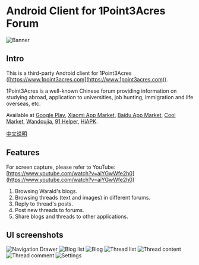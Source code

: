 # Android Client for 1Point3Acres Forum 

![Banner](https://bqe1bw.bn1302.livefilestore.com/y4mix51CZ1GEja9arB1ymRH0W_ZWk6J0NbB69T3fowOyTctehJEUrK25eEm3pyittuTAqDI2TiJSARhkpnJhdFSWglyNpfoc0iajnaFkVZcwIZxozRmGAh7YxIc9r1Y3xYiwy7kvoQIG8AgunYGmTgmFun7qtzxjNn2Ce-A3s5wCJu8jW7kUGLeKD1pwHUi72IrgdyzHFxlvXSn5CLyOdoaQQ?width=1024&height=500&cropmode=none)

## Intro
This is a third-party Android client for 1Point3Acres ([https://www.1point3acres.com](https://www.1point3acres.com)).

1Point3Acres is a well-known Chinese forum providing information on studying abroad, application to universities, job hunting, immigration and life overseas, etc.

Available at [Google Play](https://play.google.com/store/apps/details?id=naco_siren.github.a1point3acres), [Xiaomi App Market](http://app.mi.com/details?id=nacosiren.github.a1point3acres), [Baidu App Market](http://shouji.baidu.com/software/10756291.html), [Cool Market](http://www.coolapk.com/apk/naco_siren.github.a1point3acres), [Wandoujia](http://www.wandoujia.com/apps/naco_siren.github.a1point3acres), [91 Helper](http://apk.91.com/Soft/Android/naco_siren.github.a1point3acres-1020200.html), [HiAPK](http://apk.hiapk.com/appinfo/naco_siren.github.a1point3acres/1020200).

[中文说明](https://github.com/naco-siren/1Point3Acres_public_release/blob/master/README_CN.md)

## Features
For screen capture, please refer to YouTube:
[https://www.youtube.com/watch?v=aiYGwWfe2h0](https://www.youtube.com/watch?v=aiYGwWfe2h0)

1. Browsing Warald's blogs.
2. Browsing threads (text and images) in different forums.
3. Reply to thread's posts.
4. Post new threads to forums.
5. Share blogs and threads to other applications.

## UI screenshots
![Navigation Drawer](https://sx6lpw.bn1302.livefilestore.com/y4m-3SgeC2Qo6earWOn74iSBeI1Imc2dQja0iio6poVDTQfdQYkBoDadVixuqypzWxpA7IVNM2mdGqmsTi2mWd1Sb0WGwMut0HlV8S47BP1cJq2P3DR2C0dHdkIKe-NWpTGRLVo5nDDcilJcuomliccbA4_IhiQh_8KJLT1nQXg7jNNasxRBgWB3SiE0qWZJBaz9e_1EQh5xOuxx8x8uVA-Zg?width=960&height=1570&cropmode=none)
![Blog list](https://bqeybw.bn1302.livefilestore.com/y4mZd3IEkHN0SOH_zCxGZjUyEVDFuP9V7uRxvkLp3ASl5jX3GDdzL7ihJc3yzZBrPvPJwvW3aRcZngZKuu4_bSirngVbvD3L8_CTwycNpW9MPwXMFHbH293Jk6ftGeJ90Ve1LNU8OPBXO1FEmSoR1QRQ8ZIHQ80Xf7vFQFtJJ-bU7iFYi4vWK-5hEt_Pwlbon1_Bf-A3_i9SgDDty00WW6kgg?width=960&height=1570&cropmode=none)
![Blog](https://ohtzqg.bn1302.livefilestore.com/y4mPWVQvyJxdlnR5xfqmisxDQ7OM36-loa_bE3fPh1_42L-XpIBs2KfIyUhr18IAWr-gEHCFoywOUMKPq53ccioSHs7M9sNhhaVBSUEdmZ2X647lp5jcaweUmiPKbEXOhmCSJmfbsw_7cXNmqIODdNSxDob6TJmuil4qgcOBnJtcUcz7x_KU7OVR8KORtxunIsBSMr-OplO8unkPwvMShr11A?width=960&height=1570&cropmode=none)
![Thread list](https://qjdgeg.bn1302.livefilestore.com/y4mU1M6kbpigHdHvYomDHXla_cah06Y-kxDk0xRPYsF4oIsmbBPMw0IqjBPzSUmq2lvxXCMWvRw43j9RQMoeUNNeoswhdwLuYFDtbGPpK7cW3WpwuLsTCcwOQVEAjCfqQzdRGhm6OwlaQUasVqX4zRPwLRMcQU3w54vmfF_KwQaHFUMbpCfUyv4jJgGKhdZZfGmFwHIeOg9vS4VWa39OeKW3Q?width=960&height=1570&cropmode=none)
![Thread content](https://sx6opw.bn1302.livefilestore.com/y4mTxni2ix2ED0NOQ1zPJFS_INqjk8nQZVMOGzN4b0FXXJk6KILPjnqgfOfIt1ob8RsTtKNauRM_WUfmuGkmdsltTpmZ_rYZU5zxDJcnV4h_Zbnzh1U-UAB68SpQts4JxOPVp6r1WMWsGfCh8ogPkLpnJ0zoN63LYD9cMCfvjD5MOYsecmTYztTCNxWS-gkuehekVD5sGnbBiJQLL2-qWDLdw?width=960&height=1570&cropmode=none)
![Thread comment](https://5pi1sg.bn1302.livefilestore.com/y4mc9J_8ko6lHORv8kJI9GAachbq61uLCiS7saiqTcBFzYJp8MQj7WrmmqkLoqCQkt1-10CJSdBARr6bEcfUTGxnpxJGq6XTmgD3b_-hDSFGa6g5kArO6yKzY9OoPBD5-yBdUfDQW7RsTlXDR_ktsW7hiEKVWnMk_D1QTCYVefez5x19C4ImIPxdcV7XWg05EjpsI0W33PhOFynMpxkUGgSJw?width=960&height=1570&cropmode=none)
![Settings](https://1msr7w.bn1302.livefilestore.com/y4mSlpz1JEBTBNODd4caQ1Ya-WvZ9EQC3wRtV6CMxP2FVIJDjJ6rjrmahoAuUvbhOumPI1iBLAMqY7SoG9620qtL3GTaUtKx1KopgTS5GGqN0TuAQrNUZG0rIniDgAThTF-wpKN6v_LnWfDdEPVnDcJI3hDKPzgWw1azEQV_0nsWr3-03QB-swB8zvJN9F4WLiBmpYrsqAD_jLd08xHbls70g?width=960&height=1570&cropmode=none)
